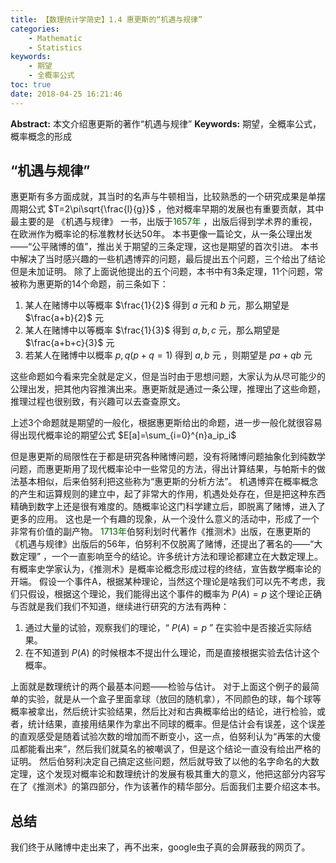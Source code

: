 ```yaml
---
title: 【数理统计学简史】1.4 惠更斯的“机遇与规律”
categories:
    - Mathematic
    - Statistics
keywords:
    - 期望
    - 全概率公式
toc: true
date: 2018-04-25 16:21:46
---
```


**Abstract:** 本文介绍惠更斯的著作“机遇与规律”
**Keywords:** 期望，全概率公式，概率概念的形成

<!--more-->
## “机遇与规律”
惠更斯有多方面成就，其当时的名声与牛顿相当，比较熟悉的一个研究成果是单摆周期公式 $T=2\pi\sqrt{\frac{l}{g}}$ ，他对概率早期的发展也有重要贡献，其中最主要的是 《机遇与规律》 一书，出版于<font color="006600">1657年</font> ，出版后得到学术界的重视，在欧洲作为概率论的标准教材长达50年。
本书更像一篇论文，从一条公理出发——“公平赌博的值”，推出关于期望的三条定理，这也是期望的首次引进。
本书中解决了当时感兴趣的一些机遇博弈的问题，最后提出五个问题，三个给出了结论但是未加证明。
除了上面说他提出的五个问题，本书中有3条定理，11个问题，常被称为惠更斯的14个命题，前三条如下：
1. 某人在赌博中以等概率 $\frac{1}{2}$ 得到 $a$ 元和 $b$ 元，那么期望是 $\frac{a+b}{2}$ 元
2. 某人在赌博中以等概率 $\frac{1}{3}$ 得到 $a,b,c$ 元，那么期望是 $\frac{a+b+c}{3}$ 元
3. 若某人在赌博中以概率 $p,q(p+q=1)$ 得到 $a,b$ 元 ，则期望是 $pa+qb$ 元

这些命题如今看来完全就是定义，但是当时由于思想问题，大家认为从尽可能少的公理出发，把其他内容推演出来。惠更斯就是通过一条公理，推理出了这些命题，推理过程也很别致，有兴趣可以去查查原文。

上述3个命题就是期望的一般化，根据惠更斯给出的命题，进一步一般化就很容易得出现代概率论的期望公式 $E[a]=\sum_{i=0}^{n}a_ip_i$

但是惠更斯的局限性在于都是研究各种赌博问题，没有将赌博问题抽象化到纯数学问题，而惠更斯用了现代概率论中一些常见的方法，得出计算结果，与帕斯卡的做法基本相似，后来伯努利把这些称为“惠更斯的分析方法”。
机遇博弈在概率概念的产生和运算规则的建立中，起了非常大的作用，机遇处处存在，但是把这种东西精确到数字上还是很有难度的。随概率论这门科学建立后，即脱离了赌博，进入了更多的应用。
这也是一个有趣的现象，从一个没什么意义的活动中，形成了一个非常有价值的副产物。
<font color="006600">1713年</font>伯努利划时代著作《推测术》出版，在惠更斯的《机遇与规律》出版后的56年，伯努利不仅脱离了赌博，还提出了著名的——“大数定理” ，一个一直影响至今的结论。许多统计方法和理论都建立在大数定理上。
有概率史学家认为，《推测术》是概率论概念形成过程的终结，宣告数学概率论的开端。
假设一个事件A，根据某种理论，当然这个理论是啥我们可以先不考虑，我们只假设，根据这个理论，我们能得出这个事件的概率为 $P(A)=p$ 这个理论正确与否就是我们我们不知道，继续进行研究的方法有两种：
1. 通过大量的试验，观察我们的理论，“ $P(A)=p$ ” 在实验中是否接近实际结果。
2. 在不知道到 $P(A)$ 的时候根本不提出什么理论，而是直接根据实验去估计这个概率。

上面就是数理统计的两个最基本问题——检验与估计。
对于上面这个例子的最简单的实验，就是从一个盒子里面拿球（放回的随机拿），不同颜色的球，每个球等概率被拿出，然后统计实验结果，然后比对和古典概率给出的结论，进行检验，或者，统计结果，直接用结果作为拿出不同球的概率。但是估计会有误差，这个误差的直观感受是随着试验次数的增加而不断变小，这一点，伯努利认为“再笨的大傻瓜都能看出来”，然后我们就莫名的被嘲讽了，但是这个结论一直没有给出严格的证明。
然后伯努利决定自己搞定这些问题，然后就导致了以他的名字命名的大数定理，这个发现对概率论和数理统计的发展有极其重大的意义，他把这部分内容写在了《推测术》的第四部分，作为该著作的精华部分。后面我们主要介绍这本书。
## 总结
我们终于从赌博中走出来了，再不出来，google虫子真的会屏蔽我的网页了。
